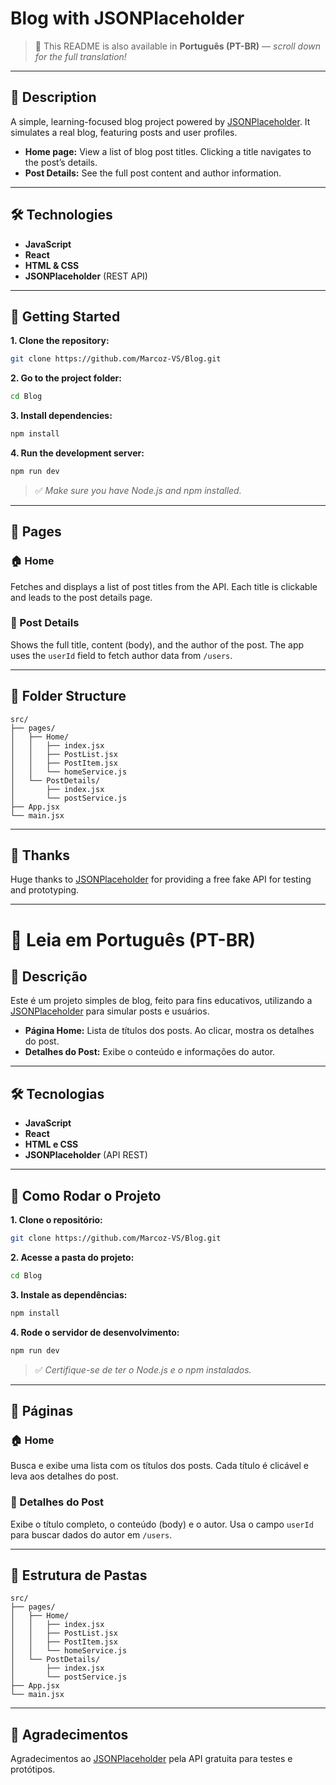 # Blog with JSONPlaceholder

> 📘 This README is also available in **Português (PT-BR)** — _scroll down for the full translation!_

---

## 📖 Description

A simple, learning-focused blog project powered by [JSONPlaceholder](https://jsonplaceholder.typicode.com/). It simulates a real blog, featuring posts and user profiles.

- **Home page:** View a list of blog post titles. Clicking a title navigates to the post’s details.
- **Post Details:** See the full post content and author information.

---

## 🛠️ Technologies

- **JavaScript**
- **React**
- **HTML & CSS**
- **JSONPlaceholder** (REST API)

---

## 🚀 Getting Started

**1. Clone the repository:**

```bash
git clone https://github.com/Marcoz-VS/Blog.git
```

**2. Go to the project folder:**

```bash
cd Blog
```

**3. Install dependencies:**

```bash
npm install
```

**4. Run the development server:**

```bash
npm run dev
```

> ✅ _Make sure you have Node.js and npm installed._

---

## 🧭 Pages

### 🏠 Home

Fetches and displays a list of post titles from the API. Each title is clickable and leads to the post details page.

### 📄 Post Details

Shows the full title, content (body), and the author of the post. The app uses the `userId` field to fetch author data from `/users`.

---

## 📁 Folder Structure

```
src/
├── pages/
│   ├── Home/
│   │   ├── index.jsx
│   │   ├── PostList.jsx
│   │   ├── PostItem.jsx
│   │   └── homeService.js
│   └── PostDetails/
│       ├── index.jsx
│       └── postService.js
├── App.jsx
└── main.jsx
```

---

## 🙏 Thanks

Huge thanks to [JSONPlaceholder](https://jsonplaceholder.typicode.com/) for providing a free fake API for testing and prototyping.

---

# 📘 Leia em Português (PT-BR)

## 📖 Descrição

Este é um projeto simples de blog, feito para fins educativos, utilizando a [JSONPlaceholder](https://jsonplaceholder.typicode.com/) para simular posts e usuários.

- **Página Home:** Lista de títulos dos posts. Ao clicar, mostra os detalhes do post.
- **Detalhes do Post:** Exibe o conteúdo e informações do autor.

---

## 🛠️ Tecnologias

- **JavaScript**
- **React**
- **HTML e CSS**
- **JSONPlaceholder** (API REST)

---

## 🚀 Como Rodar o Projeto

**1. Clone o repositório:**

```bash
git clone https://github.com/Marcoz-VS/Blog.git
```

**2. Acesse a pasta do projeto:**

```bash
cd Blog
```

**3. Instale as dependências:**

```bash
npm install
```

**4. Rode o servidor de desenvolvimento:**

```bash
npm run dev
```

> ✅ _Certifique-se de ter o Node.js e o npm instalados._

---

## 🧭 Páginas

### 🏠 Home

Busca e exibe uma lista com os títulos dos posts. Cada título é clicável e leva aos detalhes do post.

### 📄 Detalhes do Post

Exibe o título completo, o conteúdo (body) e o autor. Usa o campo `userId` para buscar dados do autor em `/users`.

---

## 📁 Estrutura de Pastas

```
src/
├── pages/
│   ├── Home/
│   │   ├── index.jsx
│   │   ├── PostList.jsx
│   │   ├── PostItem.jsx
│   │   └── homeService.js
│   └── PostDetails/
│       ├── index.jsx
│       └── postService.js
├── App.jsx
└── main.jsx
```

---

## 🙏 Agradecimentos

Agradecimentos ao [JSONPlaceholder](https://jsonplaceholder.typicode.com/) pela API gratuita para testes e protótipos.
